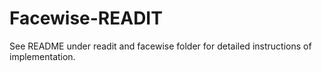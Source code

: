 # Facewise-READIT

See README under readit and facewise folder for detailed instructions of implementation. 
